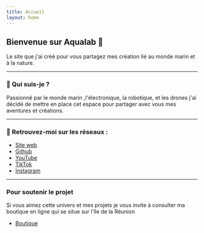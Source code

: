 ```yaml
---
title: Accueil
layout: home
---
```



## Bienvenue sur **Aqualab** 🌊 

Le site que j'ai créé pour vous partagez mes création lié au monde marin et à la nature.  

---

### 👤 Qui suis-je ?

Passionné par le monde marin ,l'électronique, la robotique, et les drones j'ai décidé de mettre en place cet espace pour partager avec vous mes aventures et créations.  

---

### 🔗 Retrouvez-moi sur les réseaux :  

- [Site web](https://aqualab974.github.io/)
- [Github](https://github.com/AquaLab974)
- [YouTube](https://youtube.com/@AquaLab-y4p)  
- [TikTok](https://www.tiktok.com/@aqualab_974)  
- [Instagram](https://www.instagram.com/aqualab_974)  


---

###  Pour soutenir le projet  

Si vous aimez cette univers et mes projets je vous invite à consulter ma boutique en ligne qui se situe sur l'île de la Réunion

- [Boutique](https://www.corail-creation.re)
